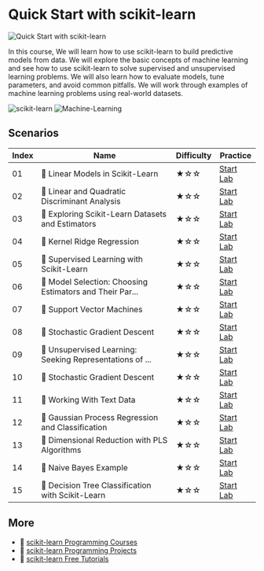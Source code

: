# Quick Start with scikit-learn

![Quick Start with scikit-learn](https://cover-creator.labex.io/quick-start-with-scikit-learn.png)

In this course, We will learn how to use scikit-learn to build predictive models from data. We will explore the basic concepts of machine learning and see how to use scikit-learn to solve supervised and unsupervised learning problems. We will also learn how to evaluate models, tune parameters, and avoid common pitfalls. We will work through examples of machine learning problems using real-world datasets.

![scikit-learn](https://img.shields.io/badge/scikit-learn-whitesmoke?style=for-the-badge&logo=scikit-learn)
![Machine-Learning](https://img.shields.io/badge/Machine-Learning-whitesmoke?style=for-the-badge&logo=machine-learning)


## Scenarios

|   Index | Name                                                    | Difficulty   | Practice                                                            |
|---------|---------------------------------------------------------|--------------|---------------------------------------------------------------------|
|      01 | 📖 Linear Models in Scikit-Learn                         | ★☆☆          | <a target='_blank' href='https://labex.io/labs/71093'>Start Lab</a> |
|      02 | 📖 Linear and Quadratic Discriminant Analysis            | ★☆☆          | <a target='_blank' href='https://labex.io/labs/71094'>Start Lab</a> |
|      03 | 📖 Exploring Scikit-Learn Datasets and Estimators        | ★☆☆          | <a target='_blank' href='https://labex.io/labs/71095'>Start Lab</a> |
|      04 | 📖 Kernel Ridge Regression                               | ★☆☆          | <a target='_blank' href='https://labex.io/labs/71096'>Start Lab</a> |
|      05 | 📖 Supervised Learning with Scikit-Learn                 | ★☆☆          | <a target='_blank' href='https://labex.io/labs/71097'>Start Lab</a> |
|      06 | 📖 Model Selection: Choosing Estimators and Their Par... | ★☆☆          | <a target='_blank' href='https://labex.io/labs/71098'>Start Lab</a> |
|      07 | 📖 Support Vector Machines                               | ★☆☆          | <a target='_blank' href='https://labex.io/labs/71099'>Start Lab</a> |
|      08 | 📖 Stochastic Gradient Descent                           | ★☆☆          | <a target='_blank' href='https://labex.io/labs/71100'>Start Lab</a> |
|      09 | 📖 Unsupervised Learning: Seeking Representations of ... | ★☆☆          | <a target='_blank' href='https://labex.io/labs/71101'>Start Lab</a> |
|      10 | 📖 Stochastic Gradient Descent                           | ★☆☆          | <a target='_blank' href='https://labex.io/labs/71102'>Start Lab</a> |
|      11 | 📖 Working With Text Data                                | ★☆☆          | <a target='_blank' href='https://labex.io/labs/71103'>Start Lab</a> |
|      12 | 📖 Gaussian Process Regression and Classification        | ★☆☆          | <a target='_blank' href='https://labex.io/labs/71104'>Start Lab</a> |
|      13 | 📖 Dimensional Reduction with PLS Algorithms             | ★☆☆          | <a target='_blank' href='https://labex.io/labs/71105'>Start Lab</a> |
|      14 | 📖 Naive Bayes Example                                   | ★☆☆          | <a target='_blank' href='https://labex.io/labs/71106'>Start Lab</a> |
|      15 | 📖 Decision Tree Classification with Scikit-Learn        | ★☆☆          | <a target='_blank' href='https://labex.io/labs/71107'>Start Lab</a> |

## More

- 🔗 [scikit-learn Programming Courses](https://github.com/labex-labs/awesome-programming-courses)
- 🔗 [scikit-learn Programming Projects](https://github.com/labex-labs/awesome-programming-projects)
- 🔗 [scikit-learn Free Tutorials](https://github.com/labex-labs/sklearn-free-tutorials)

